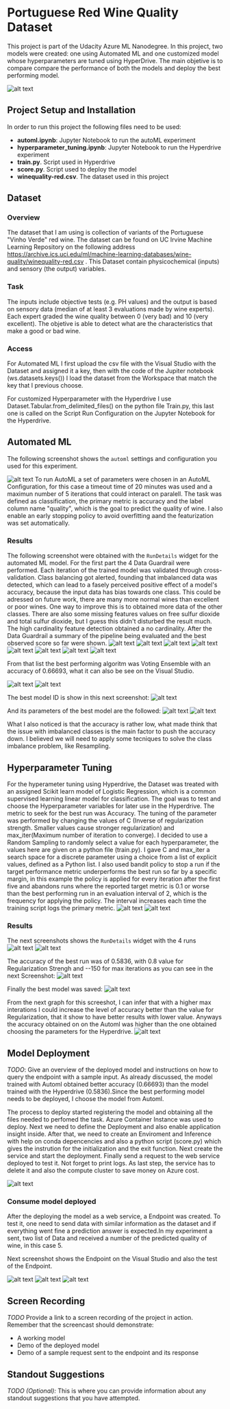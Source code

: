 # Portuguese Red Wine Quality Dataset

This project is part of the Udacity Azure ML Nanodegree. In this project, two models were created: one using Automated ML and one customized model whose hyperparameters are tuned using HyperDrive. The main objetive is to compare compare the performance of both the models and deploy the best performing model.  

![alt text](https://github.com/Gabilopez1/Project-3-Capstone-/blob/master/Project%20Flowchart.png)

## Project Setup and Installation
In order to run this project the following files need to be used:
- **automl.ipynb**: Jupyter Notebook to run the autoML experiment
- **hyperparameter_tuning.ipynb**: Jupyter Notebook to run the Hyperdrive experiment
- **train.py**. Script used in Hyperdrive
- **score.py**. Script used to deploy the model
- **winequality-red.csv**. The dataset used in this project
## Dataset

### Overview
The dataset that I am using is collection of variants of the Portuguese "Vinho Verde" red  wine. The dataset can be found on UC Irvine Machine Learning Repository on the following address https://archive.ics.uci.edu/ml/machine-learning-databases/wine-quality/winequality-red.csv . This Dataset contain  physicochemical (inputs) and sensory (the output) variables.

### Task
The inputs include objective tests (e.g. PH values) and the output is based on sensory data (median of at least 3 evaluations made by wine experts). Each expert graded the wine quality between 0 (very bad) and 10 (very excellent). The objetive is able to  detect what are the characteristics that make a good or bad wine.

### Access

For  Automated ML  I first upload the csv file with the Visual Studio with the Dataset and assigned it a key, then with the code of the Jupiter notebook (ws.datasets.keys()) I  load the dataset from the Workspace that match the key that I previous choose. 

For customized Hyperparameter with the Hyperdrive I use Dataset.Tabular.from_delimited_files() on  the python file Train.py, this last one is called on the Script Run Configuration on the Jupyter Notebook for the Hyperdrive.


## Automated ML

The following screenshot shows  the `automl` settings and configuration you used for this experiment.

![alt text](https://github.com/Gabilopez1/Project-3-Capstone-/blob/master/automl%20setting%20version1.PNG)
To run AutoML a set of parameters were chosen in an AutoML Configuration, for this case a timeout time of 20 minutes was used and  a maximun number of 5 iterations that could interact on paralell. The task was defined as classification, the primary metric is accuracy and the label column name "quality", which is the goal to predict the quality of wine. I also enable an early stopping policy to avoid overfitting aand the featurization was set automatically. 

### Results

The following screenshot were obtained with the `RunDetails` widget  for the automated ML model. For the first part the 4 Data Guardrail were performed.  Each iteration of the trained model was validated through cross-validation. Class balancing got alerted, founding that imbalanced data was detected, which can lead to a fasely perceived positive effect of a model's accuracy, because the input data has bias towards one class. This could be adressed on future work, there are many more normal wines than excellent or poor wines. One way to improve this is to obtained more data of the other classes.
There are also some missing features values on free sulfur dioxide and total sulfur dioxide, but I guess this didn't disturbed the result much.  The high cardinality feature detection obtained a no cardinality. After the Data Guardrail a summary of the pipeline being evaluated and the best observed score so far were shown.
![alt text](https://github.com/Gabilopez1/Project-3-Capstone-/blob/master/widgetautoml1.PNG)
![alt text](https://github.com/Gabilopez1/Project-3-Capstone-/blob/master/widgetautoml2.PNG)
![alt text](https://github.com/Gabilopez1/Project-3-Capstone-/blob/master/widgetautoml3.PNG)
![alt text](https://github.com/Gabilopez1/Project-3-Capstone-/blob/master/widgetautoml4.PNG)
![alt text](https://github.com/Gabilopez1/Project-3-Capstone-/blob/master/widgetautoml5.PNG)
![alt text](https://github.com/Gabilopez1/Project-3-Capstone-/blob/master/widgetautoml6.PNG)
![alt text](https://github.com/Gabilopez1/Project-3-Capstone-/blob/master/widgetautoml7.PNG)
![alt text](https://github.com/Gabilopez1/Project-3-Capstone-/blob/master/widgetautoml8.PNG)

From that list the best performing algoritm was Voting Ensemble with an accuracy of 0.66693, what it can also be see on the Visual Studio.

![alt text](https://github.com/Gabilopez1/Project-3-Capstone-blob/master/widgetaccuracyautoml.PNG)
![alt text](https://github.com/Gabilopez1/Project-3-Capstone-blob/master/azure%20learning%20studio%20best%20model.PNG)

The best model ID is show in this next screenshot:
![alt text](https://github.com/Gabilopez1/Project-3-Capstone-/blob/master/modelidbest.PNG)

And its parameters of the best model are the followed:
![alt text](https://github.com/Gabilopez1/Project-3-Capstone-/blob/master/fittedmodel%20automl1.PNG)
![alt text](https://github.com/Gabilopez1/Project-3-Capstone-/blob/master/fittedmodel%20automl2.PNG)

What I also noticed is that the accuracy is rather low, what made think that the issue with imbalanced classes is the main factor to push the accuracy down. I believed we will need to apply some tecniques to solve the class imbalance problem, like Resampling.

## Hyperparameter Tuning
For the hyperameter tuning using Hyperdrive, the Dataset was treated with an assigned Scikit learn model of Logistic Regression, which is a  common supervised learning linear model for classification. The goal was to test and choose the Hyperparameter variables for later use in the Hyperdrive. The metric to seek for the best run was Accuracy.
The tuning of the parameter was performed by changing the values of C (Inverse of regularization strength. Smaller values cause stronger regularization) and max_iter(Maximum number of iteration to converge). I decided to use a Random Sampling to randomly select a value for each hyperparameter, the values here are given on a python file (train.py). I gave C and max_iter a search space for a discrete parameter using a choice from a list of explicit values, defined as a Python list. I also used bandit policy to stop a run if the target performance metric underperforms the best run so far by a specific margin, in this example the policy is applied for every iteration after the first five and abandons runs where the reported target metric is 0.1 or worse than the best performing run in an evaluation interval of 2, which is the frequency for applying the policy. The interval increases each time the training script logs the primary metric.
![alt text](https://github.com/Gabilopez1/Project-3-Capstone-/blob/master/hyperdriveconfig1.PNG)
![alt text](https://github.com/Gabilopez1/Project-3-Capstone-/blob/master/hyperdriveconfig2.PNG)


### Results
The next screenshots shows the `RunDetails` widget with the 4 runs
![alt text](https://github.com/Gabilopez1/Project-3-Capstone-/blob/master/hyperdrivecomplete.PNG)
![alt text](https://github.com/Gabilopez1/Project-3-Capstone-/blob/master/bestrunwidgetaccuracy.PNG)


The accuracy of the best run was of  0.5836, with 0.8 value for Regularization Strengh and --150 for max iterations as you can see in the next Screenshot:
![alt text](https://github.com/Gabilopez1/Project-3-Capstone-/blob/master/hyperbestrun.PNG)

Finally the best model was saved:
![alt text](https://github.com/Gabilopez1/nd00333-capstone/blob/master/savemodelhyper.PNG)

From the next graph for this screeshot, I can infer that with a higher max interations I could increase the level of accuracy better than the value for Regularization, that it show to have better results with lower value. Anyways the accuracy obtained on on the Automl was higher than the one obtained  choosing the parameters for the Hyperdrive.
![alt text](https://github.com/Gabilopez1/Project-3-Capstone-/blob/master/graphhyper.PNG)

## Model Deployment
*TODO*: Give an overview of the deployed model and instructions on how to query the endpoint with a sample input.
As already discussed, the model trained with Automl obtained better accuracy (0.66693) than the model trained with the Hyperdrive (0.5836).Since the best performing model needs to be deployed, I choose the model from Automl.

The process to deploy started registering the model and obtaining all the files needed to perfomed the task. Azure Container Instance was used to deploy. Next we need to define the Deployment and also enable application insight inside.  After that, we need to create an Enviroment and Inference with help on conda depencencies and also a python script (score.py) which gives the instrution for the initialization and the exit function. Next create the service and start the deployment.  Finally send a request to the web service  deployed to test it. Not forget to print logs. As last step, the service has to delete it and also the compute cluster to save money on Azure cost.

![alt text](https://github.com/Gabilopez1/Project-3-Capstone-/blob/master/Deploydefine.PNG)

### Consume model deployed

After the deploying the model as a web service, a Endpoint  was created. To test it, one need to send data with similar information as the dataset and if everything went fine a prediction answer is expected.In my experiment a sent, two list of Data and received a number of the predicted quality of wine, in this case 5.

Next screenshot shows the Endpoint on the Visual Studio and also the test of the Endpoint.

![alt text](https://github.com/Gabilopez1/Project-3-Capstone-/blob/master/endpointlaunch.PNG)
![alt text](https://github.com/Gabilopez1/Project-3-Capstone-/blob/master/endpointdemo-deploy.PNG)
![alt text](https://github.com/Gabilopez1/Project-3-Capstone-/blob/master/consumeendpoint.PNG)


## Screen Recording
*TODO* Provide a link to a screen recording of the project in action. Remember that the screencast should demonstrate:
- A working model
- Demo of the deployed  model
- Demo of a sample request sent to the endpoint and its response

## Standout Suggestions
*TODO (Optional):* This is where you can provide information about any standout suggestions that you have attempted.
